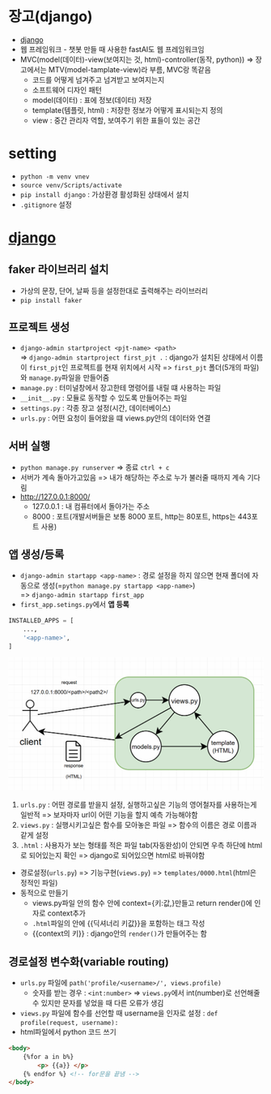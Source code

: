 # 장고(django)
- [django](https://docs.djangoproject.com/en/5.1/intro/tutorial01/)
-  웹 프레임워크 - 챗봇 만들 때 사용한 fastAI도 웹 프레임워크임
- MVC(model(데이터)-view(보여지는 것, html)-controller(동작, python)) => 장고에서는 MTV(model-tamplate-view)라 부름, MVC랑 똑같음
    - 코드를 어떻게 넘겨주고 넘겨받고 보여지는지
    - 소프트웨어 디자인 패턴
    - model(데이터) : 표에 정보(데이터) 저장
    - template(템플릿, html) : 저장한 정보가 어떻게 표시되는지 정의
    - view : 중간 관리자 역할, 보여주기 위한 표들이 있는 공간

# setting
- `python -m venv vnev`
- `source venv/Scripts/activate`
- `pip install django` : 가상환경 활성화된 상태에서 설치
- `.gitignore` 설정

# [django](https://github.com/dahee325/first_pjt)
## faker 라이브러리 설치
- 가상의 문장, 단어, 날짜 등을 설정한대로 출력해주는 라이브러리
- `pip install faker`

## 프로젝트 생성
- `django-admin startproject <pjt-name> <path>`\
=> `django-admin startproject first_pjt .` : django가 설치된 상태에서 이름이 `first_pjt`인 프로젝트를 현재 위치에서 시작 => `first_pjt` 폴더(5개의 파일)와 `manage.py`파일을 만들어줌
- `manage.py` : 터미널창에서 장고한테 명령어를 내릴 떄 사용하는 파일
- `__init__.py` : 모듈로 동작할 수 있도록 만들어주는 파일
- `settings.py` : 각종 장고 설정(시간, 데이터베이스)
- `urls.py` : 어떤 요청이 들어왔을 떄 views.py안의 데이터와 연결

## 서버 실행
- `python manage.py runserver` => 종료 `ctrl + c`
- 서버가 계속 돌아가고있음 => 내가 해당하는 주소로 누가 불러줄 때까지 계속 기다림
- http://127.0.0.1:8000/
    - 127.0.0.1 : 내 컴퓨터에서 돌아가는 주소
    - 8000 : 포트(개발서버들은 보통 8000 포트, http는 80포트, https는 443포트 사용)

## 앱 생성/등록
- `django-admin startapp <app-name>` : 경로 설정을 하지 않으면 현재 폴더에 자동으로 생성(=`python manage.py startapp <app-name>`)\
=> `django-admin startapp first_app`
- `first_app.setings.py`에서 **앱 등록**
```python
INSTALLED_APPS = [
    ...,
    '<app-name>',
]
```
![](MTV.png)
1. `urls.py` : 어떤 경로를 받을지 설정, 실행하고싶은 기능의 영어철자를 사용하는게 일반적 => 보자마자 url이 어떤 기능을 할지 예측 가능해야함
2. `views.py` : 실행시키고싶은 함수를 모아놓은 파일 => 함수의 이름은 경로 이름과 같게 설정
3. `.html` : 사용자가 보는 형태를 적은 파일
tab(자동완성)이 안되면 우측 하단에 html로 되어있는지 확인 => django로 되어있으면 html로 바꿔야함

- 경로설정(`urls.py`) => 기능구현(`views.py`) => `templates/0000.html`(html은 정적인 파일)
- 동적으로 만들기
    - views.py파일 안의 함수 안에 context={키:값,}만들고 return render()에 인자로 context추가
    - `.html`파일의 안에 {{딕셔너리 키값}}을 포함하는 태그 작성
    - {{context의 키}} : django안의 `render()`가 만들어주는 함

## 경로설정 변수화(variable routing)
- `urls.py` 파일에 `path('profile/<username>/', views.profile)`
    - 숫자를 받는 경우 : `<int:number>` => `views.py`에서 int(number)로 선언해줄 수 있지만 문자를 넣었을 때 다른 오류가 생김
- `views.py` 파일에 함수를 선언할 때 username을 인자로 설정 : `def profile(request, username):`
- html파일에서 python 코드 쓰기
```html
<body>
    {%for a in b%}
        <p> {{a}} </p>
    {% endfor %} <!-- for문을 끝냄 -->
</body>
```